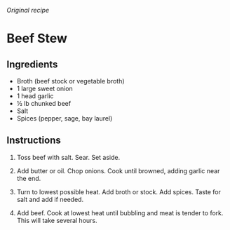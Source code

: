 *Original recipe*

# Beef Stew

## Ingredients
 - Broth (beef stock or vegetable broth)
 - 1 large sweet onion
 - 1 head garlic
 - ½ lb chunked beef
 - Salt
 - Spices (pepper, sage, bay laurel)

## Instructions

 1. Toss beef with salt. Sear. Set aside.

 2. Add butter or oil. Chop onions. Cook until browned, adding garlic near the
    end.

 3. Turn to lowest possible heat. Add broth or stock. Add spices. Taste for
    salt and add if needed.

 4. Add beef. Cook at lowest heat until bubbling and meat is tender to fork.
    This will take several hours.

